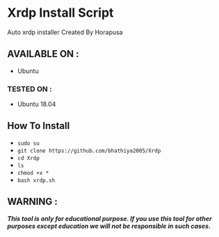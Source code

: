 # Xrdp Install Script
Auto xrdp installer
Created By Horapusa

## AVAILABLE ON :

* Ubuntu
### TESTED ON :
* Ubuntu 18.04

## How To Install
* `sudo su`
* `git clone https://github.com/bhathiya2005/Xrdp`
* `cd Xrdp`
* `ls`
* `chmod +x *`
* `bash xrdp.sh`

## WARNING : 
***This tool is only for educational purpose. If you use this tool for other purposes except education we will not be responsible in such cases.***
